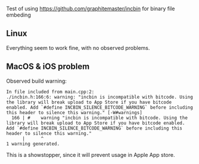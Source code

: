 Test of using https://github.com/graphitemaster/incbin for binary file embeding

## Linux
Everything seem to work fine, with no observed problems.

## MacOS & iOS problem
Observed build warning:
```
In file included from main.cpp:2:
./incbin.h:166:6: warning: "incbin is incompatible with bitcode. Using the library will break upload to App Store if you have bitcode enabled. Add `#define INCBIN_SILENCE_BITCODE_WARNING` before including this header to silence this warning." [-W#warnings]
  166 | #    warning "incbin is incompatible with bitcode. Using the library will break upload to App Store if you have bitcode enabled. Add `#define INCBIN_SILENCE_BITCODE_WARNING` before including this header to silence this warning."
      |      ^
1 warning generated.
```

This is a showstopper, since it will prevent usage in Apple App store.
